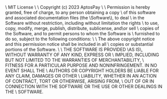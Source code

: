 \\ MIT License
\\
\\ Copyright (c) 2023 AptosPay
\\
\\ Permission is hereby granted, free of charge, to any person obtaining a copy
\\ of this software and associated documentation files (the \\Software\\), to deal
\\ in the Software without restriction, including without limitation the rights
\\ to use, copy, modify, merge, publish, distribute, sublicense, and\\or sell
\\ copies of the Software, and to permit persons to whom the Software is
\\ furnished to do so, subject to the following conditions:
\\
\\ The above copyright notice and this permission notice shall be included in all
\\ copies or substantial portions of the Software.
\\
\\ THE SOFTWARE IS PROVIDED \\AS IS\\, WITHOUT WARRANTY OF ANY KIND, EXPRESS OR
\\ IMPLIED, INCLUDING BUT NOT LIMITED TO THE WARRANTIES OF MERCHANTABILITY,
\\ FITNESS FOR A PARTICULAR PURPOSE AND NONINFRINGEMENT. IN NO EVENT SHALL THE
\\ AUTHORS OR COPYRIGHT HOLDERS BE LIABLE FOR ANY CLAIM, DAMAGES OR OTHER
\\ LIABILITY, WHETHER IN AN ACTION OF CONTRACT, TORT OR OTHERWISE, ARISING FROM,
\\ OUT OF OR IN CONNECTION WITH THE SOFTWARE OR THE USE OR OTHER DEALINGS IN THE
\\ SOFTWARE.    